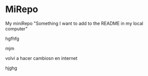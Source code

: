 # MiRepo
My miniRepo
"Something I want to add to the README in my local computer" 


hgfhfg

mjm


volvi a hacer cambiosn en internet


hjghg
